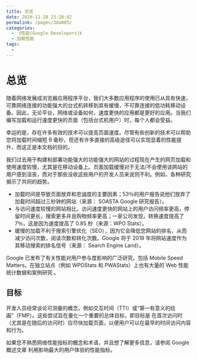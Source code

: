 ```yaml
---
title: 总览
date: 2020-11-20 23:28:42
permalink: /pages/3da005/
categories:
  - 《性能(Google Developers)》
  - 加载性能
tags:
  -
---
```


# 总览

随着网络发展成浏览器应用程序平台，我们大多数应用程序的使用已从具有快速，可靠网络连接的功能强大的台式机转移到具有缓慢，不可靠连接的低功耗移动设备。因此，无论平台，网络或设备如何，速度更快的应用都是更好的应用。当我们编写加载和运行速度更快的页面（包括台式机用户）时，每个人都会受益。

幸运的是，存在许多有效的技术可以提高页面速度。尽管有些创新的技术可以帮助您将加载时间缩短 9 毫秒，但还有许多直接的高级途径可以实现显着的性能提升，而这正是本文档的目的。

我们过去用于构建和部署功能强大的功能强大的网站的过程现在产生的网页加载和使用速度较慢，尤其是在移动设备上。页面加载缓慢对于无法/不会使用该网站的用户感到沮丧，而对于那些没收这些用户的开发人员来说则不利。例如，各种研究揭示了共同的趋势。

- 加载时间是导致页面放弃和忠诚度的主要因素；53％的用户报告说他们放弃了加载时间超过三秒钟的网站（来源： SOASTA Google 研究报告）。
- 与访问速度较慢的网站相比，访问速度更快的网站上的用户访问频率更高，停留时间更长，搜索更多并且购物频率更高；一家公司发现，转换速度提高了 7％，这是因为速度提高了 0.85 秒（来源：WPO Stats）。
- 缓慢的加载不利于搜索引擎优化（SEO），因为它会降低您网站的排名，从而减少访问次数，阅读次数和转化次数。Google 将于 2018 年将网站速度作为其移动搜索的排名信号（来源： Search Engine Land）。

Google 已发布了有关性能对用户参与度影响的广泛研究，包括 Mobile Speed Matters。在独立站点（例如 WPOStats 和 PWAStats）上也有大量的 Web 性能统计数据和案例研究 。

## 目标

开发人员经常谈论可测量的概念，例如交互时间（TTI）或“第一有意义的绘画”（FMP）。这些尝试旨在量化一个重要的总体目标，即目标是 在首次访问时（尤其是在随后的访问时）应尽快加载页面，以便用户可以在最早的时间访问内容和行为。

如果您不熟悉网络性能指标的概念和术语，并且想了解更多信息，请参阅 Google 概述文章 利用影响最大的用户体验的性能指标。
